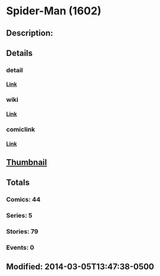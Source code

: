 # Spider-Man (1602)
## Description: 
## Details
### detail
#### [Link](http://marvel.com/comics/characters/1011054/spider-man_1602?utm_campaign=apiRef&utm_source=225578a89fc76f3d20fbffda5d17a88d)
### wiki
#### [Link](http://marvel.com/universe/Parquagh,_Peter_(Earth-311)?utm_campaign=apiRef&utm_source=225578a89fc76f3d20fbffda5d17a88d)
### comiclink
#### [Link](http://marvel.com/comics/characters/1011054/spider-man_1602?utm_campaign=apiRef&utm_source=225578a89fc76f3d20fbffda5d17a88d)
## [Thumbnail](http://i.annihil.us/u/prod/marvel/i/mg/e/03/5317713c9e746.jpg)
## Totals
### Comics: 44
### Series: 5
### Stories: 79
### Events: 0
## Modified: 2014-03-05T13:47:38-0500